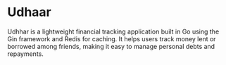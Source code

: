 # Udhaar
Udhhar is a lightweight financial tracking application built in Go using the Gin framework and Redis for caching. It helps users track money lent or borrowed among friends, making it easy to manage personal debts and repayments.
